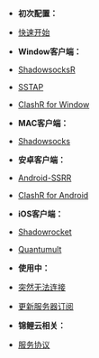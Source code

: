 * **初次配置：**

* [快速开始](start.md)


* **Window客户端：**
* [ShadowsocksR](winssr.md)
* [SSTAP](winsstap.md)
* [ClashR for Window](WindowClashR.md)
* **MAC客户端：**
* [Shadowsocks](macssr.md)
* **安卓客户端：**
* [Android-SSRR](androidssr.md)
* [ClashR for Android](androidClashR.md)
* **iOS客户端：**
* [Shadowrocket](iosrocket.md)
* [Quantumult](iosquan.md)
* **使用中：**
* [突然无法连接](loss.md)
* [更新服务器订阅](update.md)
* **锦鲤云相关：**
* [服务协议](tos.md)